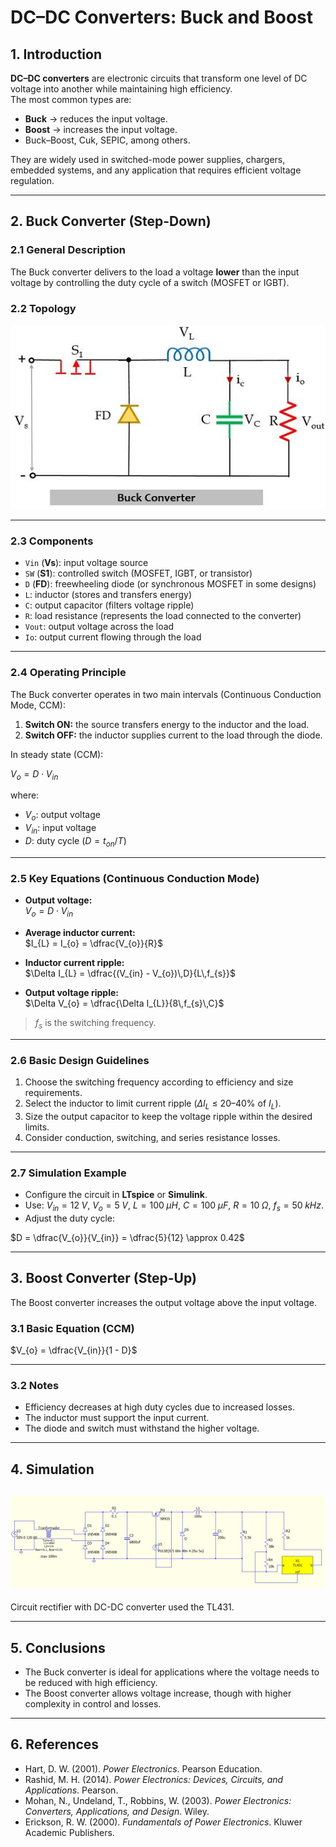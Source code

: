 # DC–DC Converters: Buck and Boost

## 1. Introduction

**DC–DC converters** are electronic circuits that transform one level of DC voltage into another while maintaining high efficiency.  
The most common types are:

- **Buck** → reduces the input voltage.  
- **Boost** → increases the input voltage.  
- Buck–Boost, Cuk, SEPIC, among others.

They are widely used in switched-mode power supplies, chargers, embedded systems, and any application that requires efficient voltage regulation.

---

## 2. Buck Converter (Step-Down)

### 2.1 General Description
The Buck converter delivers to the load a voltage **lower** than the input voltage by controlling the duty cycle of a switch (MOSFET or IGBT).

### 2.2 Topology

![alt text](image/image.png)

---

### 2.3 Components

- `Vin` (**Vs**): input voltage source  
- `SW` (**S1**): controlled switch (MOSFET, IGBT, or transistor)  
- `D` (**FD**): freewheeling diode (or synchronous MOSFET in some designs)  
- `L`: inductor (stores and transfers energy)  
- `C`: output capacitor (filters voltage ripple)  
- `R`: load resistance (represents the load connected to the converter)  
- `Vout`: output voltage across the load  
- `Io`: output current flowing through the load

---

### 2.4 Operating Principle

The Buck converter operates in two main intervals (Continuous Conduction Mode, CCM):

1. **Switch ON:** the source transfers energy to the inductor and the load.  
2. **Switch OFF:** the inductor supplies current to the load through the diode.

In steady state (CCM):

$V_{o} = D \cdot V_{in}$

where:

- $V_{o}$: output voltage  
- $V_{in}$: input voltage  
- $D$: duty cycle ($D = t_{on} / T$)

---

### 2.5 Key Equations (Continuous Conduction Mode)

- **Output voltage:**  
  $V_{o} = D \cdot V_{in}$

- **Average inductor current:**  
  $I_{L} = I_{o} = \dfrac{V_{o}}{R}$

- **Inductor current ripple:**  
  $\Delta I_{L} = \dfrac{(V_{in} - V_{o})\,D}{L\,f_{s}}$

- **Output voltage ripple:**  
  $\Delta V_{o} = \dfrac{\Delta I_{L}}{8\,f_{s}\,C}$

> $f_{s}$ is the switching frequency.

---

### 2.6 Basic Design Guidelines

1. Choose the switching frequency according to efficiency and size requirements.  
2. Select the inductor to limit current ripple ($\Delta I_{L}$ ≤ 20–40% of $I_{L}$).  
3. Size the output capacitor to keep the voltage ripple within the desired limits.  
4. Consider conduction, switching, and series resistance losses.

---

### 2.7 Simulation Example

- Configure the circuit in **LTspice** or **Simulink**.  
- Use: $V_{in} = 12\;V$, $V_{o} = 5\;V$, $L = 100\;\mu H$, $C = 100\;\mu F$, $R = 10\;\Omega$, $f_{s} = 50\;kHz$.  
- Adjust the duty cycle:

$D = \dfrac{V_{o}}{V_{in}} = \dfrac{5}{12} \approx 0.42$

---

## 3. Boost Converter (Step-Up)

The Boost converter increases the output voltage above the input voltage.

### 3.1 Basic Equation (CCM)

$V_{o} = \dfrac{V_{in}}{1 - D}$

---

### 3.2 Notes

- Efficiency decreases at high duty cycles due to increased losses.  
- The inductor must support the input current.  
- The diode and switch must withstand the higher voltage.

---

## 4. Simulation

![DC-DC Convertes](Image/1.jpg)
---

Circuit rectifier with DC-DC converter used the TL431.

---
## 5. Conclusions

- The Buck converter is ideal for applications where the voltage needs to be reduced with high efficiency.  
- The Boost converter allows voltage increase, though with higher complexity in control and losses.

---

## 6. References

- Hart, D. W. (2001). *Power Electronics*. Pearson Education.  
- Rashid, M. H. (2014). *Power Electronics: Devices, Circuits, and Applications*. Pearson.  
- Mohan, N., Undeland, T., Robbins, W. (2003). *Power Electronics: Converters, Applications, and Design*. Wiley.  
- Erickson, R. W. (2000). *Fundamentals of Power Electronics*. Kluwer Academic Publishers.
